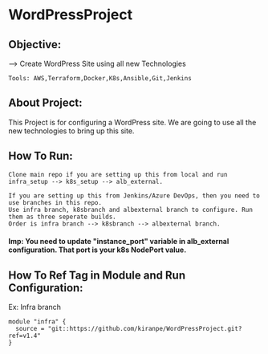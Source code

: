 # WordPressProject

Objective:
----------

--> Create WordPress Site using all new Technologies

    Tools: AWS,Terraform,Docker,K8s,Ansible,Git,Jenkins

About Project:
----------------

   This Project is for configuring a WordPress site. We are going to use all the new technologies to bring up this site.

How To Run:
------------

    Clone main repo if you are setting up this from local and run infra_setup --> k8s_setup --> alb_external.

    If you are setting up this from Jenkins/Azure DevOps, then you need to use branches in this repo. 
    Use infra branch, k8sbranch and albexternal branch to configure. Run them as three seperate builds.
    Order is infra branch --> k8sbranch --> albexternal branch.

<h4>Imp: You need to update "instance_port" variable in alb_external configuration. That port is your k8s NodePort value.</h4>

How To Ref Tag in Module and Run Configuration:
----------------------------------------------
Ex: Infra branch
                                                          
    module "infra" {
      source = "git::https://github.com/kiranpe/WordPressProject.git?ref=v1.4"
    }
